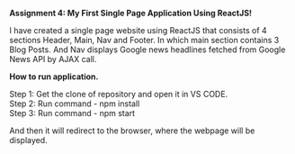 **Assignment 4: My First Single Page Application Using ReactJS!**

I have created a single page website using ReactJS that consists of 4 sections Header, Main, Nav and Footer. In which main section contains 3 Blog Posts. And Nav displays Google news headlines fetched from Google News API by AJAX call.

**How to run application.**

Step 1: Get the clone of repository and open it in VS CODE.<br />
Step 2: Run command - npm install<br />
Step 3: Run command - npm start<br />

And then it will redirect to the browser, where the webpage will be displayed. 

